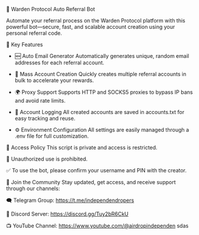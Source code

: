 🚀 Warden Protocol Auto Referral Bot

Automate your referral process on the Warden Protocol platform with this powerful bot—secure, fast, and scalable account creation using your personal referral code.

🔧 Key Features
- 🆕 Auto Email Generator
Automatically generates unique, random email addresses for each referral account.

- 🔁 Mass Account Creation
Quickly creates multiple referral accounts in bulk to accelerate your rewards.

- 🌍 Proxy Support
Supports HTTP and SOCKS5 proxies to bypass IP bans and avoid rate limits.

- 📑 Account Logging
All created accounts are saved in accounts.txt for easy tracking and reuse.

- ⚙️ Environment Configuration
All settings are easily managed through a .env file for full customization.

🔐 Access Policy
This script is private and access is restricted.

🚫 Unauthorized use is prohibited.

✅ To use the bot, please confirm your username and PIN with the creator.

📣 Join the Community
Stay updated, get access, and receive support through our channels:

🗨️ Telegram Group: https://t.me/independendropers

💬 Discord Server: https://discord.gg/Tuy2bR6CkU

📺 YouTube Channel: https://www.youtube.com/@airdropindependen
sdas
